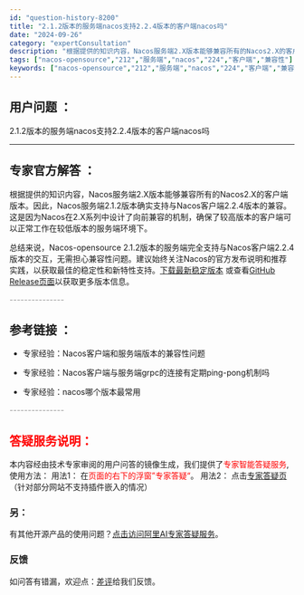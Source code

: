 ```yaml
---
id: "question-history-8200"
title: "2.1.2版本的服务端nacos支持2.2.4版本的客户端nacos吗"
date: "2024-09-26"
category: "expertConsultation"
description: "根据提供的知识内容，Nacos服务端2.X版本能够兼容所有的Nacos2.X的客户端版本。因此，Nacos服务端2.1.2版本确实支持与Nacos客户端2.2.4版本的兼容。这是因为Nacos在2.X系列中设计了向前兼容的机制，确保了较高版本的客户端可以正常工作在较低版本的服务端环境下。总结来说，N"
tags: ["nacos-opensource","212","服务端","nacos","224","客户端","兼容性"]
keywords: ["nacos-opensource","212","服务端","nacos","224","客户端","兼容性"]
---
```


## 用户问题 ： 
 2.1.2版本的服务端nacos支持2.2.4版本的客户端nacos吗  

---------------
## 专家官方解答 ：

根据提供的知识内容，Nacos服务端2.X版本能够兼容所有的Nacos2.X的客户端版本。因此，Nacos服务端2.1.2版本确实支持与Nacos客户端2.2.4版本的兼容。这是因为Nacos在2.X系列中设计了向前兼容的机制，确保了较高版本的客户端可以正常工作在较低版本的服务端环境下。

总结来说，Nacos-opensource 2.1.2版本的服务端完全支持与Nacos客户端2.2.4版本的交互，无需担心兼容性问题。建议始终关注Nacos的官方发布说明和推荐实践，以获取最佳的稳定性和新特性支持。[下载最新稳定版本](https://nacos.io/download/nacos-server/) 或查看[GitHub Release页面](https://github.com/alibaba/nacos/releases)以获取更多版本信息。


<font color="#949494">---------------</font> 


## 参考链接 ：

* 专家经验：Nacos客户端和服务端版本的兼容性问题 
 
 * 专家经验：Nacos客户端与服务端grpc的连接有定期ping-pong机制吗 
 
 * 专家经验：nacos哪个版本最常用 


 <font color="#949494">---------------</font> 
 


## <font color="#FF0000">答疑服务说明：</font> 

本内容经由技术专家审阅的用户问答的镜像生成，我们提供了<font color="#FF0000">专家智能答疑服务</font>,使用方法：
用法1： 在<font color="#FF0000">页面的右下的浮窗”专家答疑“</font>。
用法2： 点击[专家答疑页](https://answer.opensource.alibaba.com/docs/intro)（针对部分网站不支持插件嵌入的情况）
### 另：


有其他开源产品的使用问题？[点击访问阿里AI专家答疑服务](https://answer.opensource.alibaba.com/docs/intro)。
### 反馈
如问答有错漏，欢迎点：[差评](https://ai.nacos.io/user/feedbackByEnhancerGradePOJOID?enhancerGradePOJOId=13559)给我们反馈。
